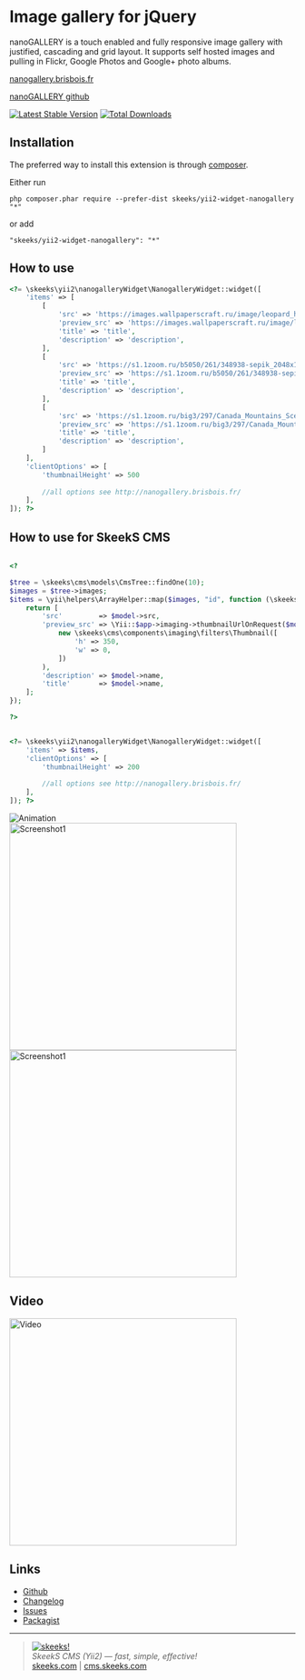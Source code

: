 Image gallery for jQuery
=====================

nanoGALLERY is a touch enabled and fully responsive image gallery with justified, cascading and grid layout.
It supports self hosted images and pulling in Flickr, Google Photos and Google+ photo albums.

[nanogallery.brisbois.fr](http://nanogallery.brisbois.fr/)

[nanoGALLERY github](https://github.com/Kris-B/nanoGALLERY)

[![Latest Stable Version](https://poser.pugx.org/skeeks/yii2-widget-nanogallery/v/stable.png)](https://packagist.org/packages/skeeks/yii2-widget-nanogallery)
[![Total Downloads](https://poser.pugx.org/skeeks/yii2-widget-nanogallery/downloads.png)](https://packagist.org/packages/skeeks/yii2-widget-nanogallery)

Installation
------------

The preferred way to install this extension is through [composer](http://getcomposer.org/download/).

Either run

```
php composer.phar require --prefer-dist skeeks/yii2-widget-nanogallery "*"
```

or add

```
"skeeks/yii2-widget-nanogallery": "*"
```


How to use
----------

```php
<?= \skeeks\yii2\nanogalleryWidget\NanogalleryWidget::widget([
    'items' => [
        [
            'src' => 'https://images.wallpaperscraft.ru/image/leopard_hischnik_morda_oskal_agressiya_58086_1280x720.jpg',
            'preview_src' => 'https://images.wallpaperscraft.ru/image/leopard_hischnik_morda_oskal_agressiya_58086_1280x720.jpg',
            'title' => 'title',
            'description' => 'description',
        ],
        [
            'src' => 'https://s1.1zoom.ru/b5050/261/348938-sepik_2048x1152.jpg',
            'preview_src' => 'https://s1.1zoom.ru/b5050/261/348938-sepik_2048x1152.jpg',
            'title' => 'title',
            'description' => 'description',
        ],
        [
            'src' => 'https://s1.1zoom.ru/big3/297/Canada_Mountains_Scenery_488936.jpg',
            'preview_src' => 'https://s1.1zoom.ru/big3/297/Canada_Mountains_Scenery_488936.jpg',
            'title' => 'title',
            'description' => 'description',
        ]
    ],
    'clientOptions' => [
        'thumbnailHeight' => 500
        
        //all options see http://nanogallery.brisbois.fr/
    ],
]); ?>
```

How to use for SkeekS CMS
----------

```php

<? 

$tree = \skeeks\cms\models\CmsTree::findOne(10);
$images = $tree->images; 
$items = \yii\helpers\ArrayHelper::map($images, "id", function (\skeeks\cms\models\StorageFile $model) {
    return [
        'src'         => $model->src,
        'preview_src' => \Yii::$app->imaging->thumbnailUrlOnRequest($model->src,
            new \skeeks\cms\components\imaging\filters\Thumbnail([
                'h' => 350,
                'w' => 0,
            ])
        ),
        'description' => $model->name,
        'title'       => $model->name,
    ];
}); 

?>


<?= \skeeks\yii2\nanogalleryWidget\NanogalleryWidget::widget([
    'items' => $items,
    'clientOptions' => [
        'thumbnailHeight' => 200
        
        //all options see http://nanogallery.brisbois.fr/
    ],
]); ?>

```



![Animation](https://skeeks.com/uploads/all/e7/c1/61/e7c161f5775c1cf184cebed3b1cf51de.gif "Animation")  
[<img src="https://skeeks.com/uploads/all/9a/e4/a1/9ae4a18a23686f3a1d19004807c82c64.png" alt="Screenshot1" width="400"/>](https://skeeks.com/uploads/all/9a/e4/a1/9ae4a18a23686f3a1d19004807c82c64.png)
[<img src="https://skeeks.com/uploads/all/6c/c1/6d/6cc16d8e75a04a52813e59478ef9c048.png" alt="Screenshot1" width="400"/>](https://skeeks.com/uploads/all/6c/c1/6d/6cc16d8e75a04a52813e59478ef9c048.png)

Video
------------

[<img src="https://skeeks.com/uploads/all/87/3b/01/873b017127632e3d09b636555869a599.jpg" alt="Video" width="400"/>](https://www.youtube.com/watch?v=mSZi8ukgngA)


Links
----------
* [Github](https://github.com/skeeks-semenov/yii2-widget-nanogallery)
* [Changelog](https://github.com/skeeks-semenov/yii2-widget-nanogallery/blob/master/CHANGELOG.md)
* [Issues](https://github.com/skeeks-semenov/yii2-widget-nanogallery/issues)
* [Packagist](https://packagist.org/packages/skeeks/yii2-widget-nanogallery)

___

> [![skeeks!](https://skeeks.com/img/logo/logo-no-title-80px.png)](https://skeeks.com)  
<i>SkeekS CMS (Yii2) — fast, simple, effective!</i>  
[skeeks.com](https://skeeks.com) | [cms.skeeks.com](https://cms.skeeks.com)

